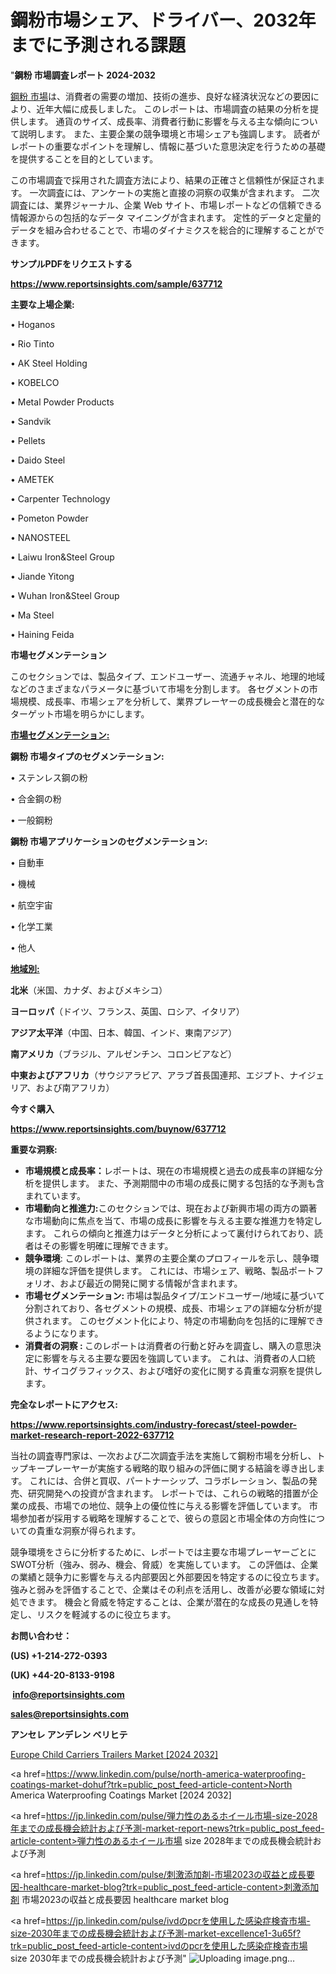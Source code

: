 # 鋼粉市場シェア、ドライバー、2032年までに予測される課題

"<strong>鋼粉 市場調査レポート 2024-2032</strong>

<a href=https://www.reportsinsights.com/sample/637712>鋼粉 市場</a>は、消費者の需要の増加、技術の進歩、良好な経済状況などの要因により、近年大幅に成長しました。 このレポートは、市場調査の結果の分析を提供します。 通貨のサイズ、成長率、消費者行動に影響を与える主な傾向について説明します。 また、主要企業の競争環境と市場シェアも強調します。 読者がレポートの重要なポイントを理解し、情報に基づいた意思決定を行うための基礎を提供することを目的としています。

この市場調査で採用された調査方法により、結果の正確さと信頼性が保証されます。 一次調査には、アンケートの実施と直接の洞察の収集が含まれます。 二次調査には、業界ジャーナル、企業 Web サイト、市場レポートなどの信頼できる情報源からの包括的なデータ マイニングが含まれます。 定性的データと定量的データを組み合わせることで、市場のダイナミクスを総合的に理解することができます。

<strong><b>サンプルPDFをリクエストする</b></strong>

<a href=https://www.reportsinsights.com/sample/637712><strong><u>https://www.reportsinsights.com/sample/637712</u></strong></a>

<strong>主要な上場企業:</strong>

• Hoganos

• Rio Tinto

• AK Steel Holding

• KOBELCO

• Metal Powder Products

• Sandvik

• Pellets

• Daido Steel

• AMETEK

• Carpenter Technology

• Pometon Powder

• NANOSTEEL

• Laiwu Iron&Steel Group

• Jiande Yitong

• Wuhan Iron&Steel Group

• Ma Steel

• Haining Feida

<strong>市場セグメンテーション</strong>

このセクションでは、製品タイプ、エンドユーザー、流通チャネル、地理的地域などのさまざまなパラメータに基づいて市場を分割します。 各セグメントの市場規模、成長率、市場シェアを分析して、業界プレーヤーの成長機会と潜在的なターゲット市場を明らかにします。

<strong><u>市場セグメンテーション</u></strong><strong><u>:</u></strong>

<strong>鋼粉 市場タイプのセグメンテーション:</strong>

• ステンレス鋼の粉

• 合金鋼の粉

• 一般鋼粉

<strong>鋼粉 市場アプリケーションのセグメンテーション:</strong>

• 自動車

• 機械

• 航空宇宙

• 化学工業

• 他人

<strong><u>地域別</u></strong><strong><u>:</u></strong>

<strong>北米</strong>（米国、カナダ、およびメキシコ）

<strong>ヨーロッパ</strong>（ドイツ、フランス、英国、ロシア、イタリア）

<strong>アジア太平洋</strong>（中国、日本、韓国、インド、東南アジア）

<strong>南アメリカ</strong>（ブラジル、アルゼンチン、コロンビアなど）

<strong>中東およびアフリカ</strong>（サウジアラビア、アラブ首長国連邦、エジプト、ナイジェリア、および南アフリカ）

<strong>今すぐ購入</strong>

<a href=https://www.reportsinsights.com/buynow/637712><strong><u>https://www.reportsinsights.com/buynow/637712</u></strong></a>

<strong>重要な洞察:</strong>
<ul>
  <li><strong>市場規模と成長率：</strong>レポートは、現在の市場規模と過去の成長率の詳細な分析を提供します。 また、予測期間中の市場の成長に関する包括的な予測も含まれています。</li>
  <li><strong>市場動向と推進力:</strong>このセクションでは、現在および新興市場の両方の顕著な市場動向に焦点を当て、市場の成長に影響を与える主要な推進力を特定します。 これらの傾向と推進力はデータと分析によって裏付けられており、読者はその影響を明確に理解できます。</li>
  <li><strong>競争環境</strong>: このレポートは、業界の主要企業のプロフィールを示し、競争環境の詳細な評価を提供します。 これには、市場シェア、戦略、製品ポートフォリオ、および最近の開発に関する情報が含まれます。</li>
  <li><strong>市場セグメンテーション: </strong>市場は製品タイプ/エンドユーザー/地域に基づいて分割されており、各セグメントの規模、成長、市場シェアの詳細な分析が提供されます。 このセグメント化により、特定の市場動向を包括的に理解できるようになります。</li>
  <li><strong>消費者の洞察 : </strong>このレポートは消費者の行動と好みを調査し、購入の意思決定に影響を与える主要な要因を強調しています。 これは、消費者の人口統計、サイコグラフィックス、および嗜好の変化に関する貴重な洞察を提供します。</li>
</ul>
<strong>完全なレポートにアクセス:</strong>

<a href=https://www.reportsinsights.com/industry-forecast/steel-powder-market-research-report-2022-637712><strong><u><b>https://www.reportsinsights.com/industry-forecast/steel-powder-market-research-report-2022-637712</b></u></strong></a>

当社の調査専門家は、一次および二次調査手法を実施して鋼粉市場を分析し、トップキープレーヤーが実施する戦略的取り組みの評価に関する結論を導き出します。 これには、合併と買収、パートナーシップ、コラボレーション、製品の発売、研究開発への投資が含まれます。 レポートでは、これらの戦略的措置が企業の成長、市場での地位、競争上の優位性に与える影響を評価しています。 市場参加者が採用する戦略を理解することで、彼らの意図と市場全体の方向性についての貴重な洞察が得られます。

競争環境をさらに分析するために、レポートでは主要な市場プレーヤーごとにSWOT分析（強み、弱み、機会、脅威）を実施しています。 この評価は、企業の業績と競争力に影響を与える内部要因と外部要因を特定するのに役立ちます。 強みと弱みを評価することで、企業はその利点を活用し、改善が必要な領域に対処できます。 機会と脅威を特定することは、企業が潜在的な成長の見通しを特定し、リスクを軽減するのに役立ちます。

<strong>お問い合わせ：</strong>

<strong>(US) +1-214-272-0393</strong>

<strong>(UK) +44-20-8133-9198</strong>

<strong> </strong><a href=info@reportsinsights.com><strong><u>info@reportsinsights.com</u></strong></a>

<a href=sales@reportsinsights.com><strong><u>sales@reportsinsights.com</u></strong></a>

<strong>アンセレ アンデレン ベリヒテ</strong>

<a href=https://www.linkedin.com/pulse/europe-child-carriers-trailers-market-latest-trends-gph8c/>Europe Child Carriers Trailers Market [2024 2032]</a>

<a href=https://www.linkedin.com/pulse/north-america-waterproofing-coatings-market-dohuf?trk=public_post_feed-article-content>North America Waterproofing Coatings Market [2024 2032]</a>

<a href=https://jp.linkedin.com/pulse/弾力性のあるホイール市場-size-2028年までの成長機会統計および予測-market-report-news?trk=public_post_feed-article-content>弾力性のあるホイール市場 size 2028年までの成長機会統計および予測</a>

<a href=https://jp.linkedin.com/pulse/刺激添加剤-市場2023の収益と成長要因-healthcare-market-blog?trk=public_post_feed-article-content>刺激添加剤 市場2023の収益と成長要因 healthcare market blog</a>

<a href=https://jp.linkedin.com/pulse/ivdのpcrを使用した感染症検査市場-size-2030年までの成長機会統計および予測-market-excellence1-3u65f?trk=public_post_feed-article-content>ivdのpcrを使用した感染症検査市場 size 2030年までの成長機会統計および予測</a>"
![Uploading image.png…]()
